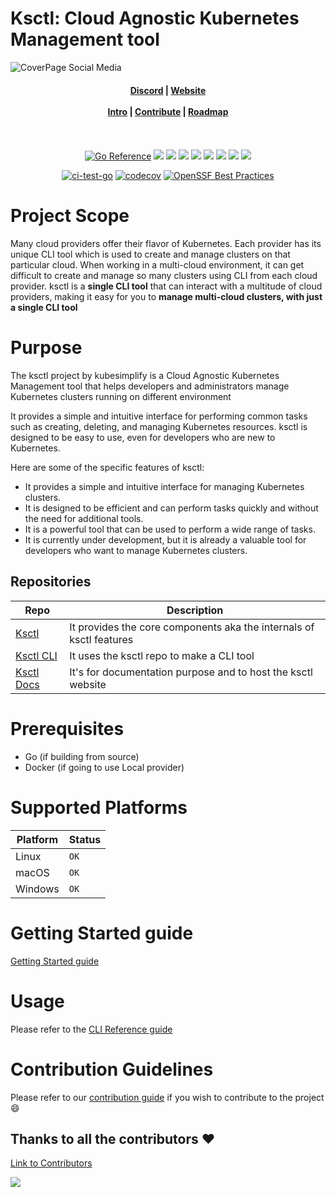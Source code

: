 # Ksctl: Cloud Agnostic Kubernetes Management tool

![CoverPage Social Media](./img/ksctl-cover.png)

<h4 align="center">
    <a href="https://discord.com/invite/kubesimplify">Discord</a> |
    <a href="https://docs.ksctl.com/">Website</a><br/><br/>
    <a href="https://docs.ksctl.com/docs/intro">Intro</a> |
    <a href="https://docs.ksctl.com/docs/contributions">Contribute</a> |
    <a href="https://docs.ksctl.com/docs/roadmap">Roadmap</a><br/><br/>
</h4>
<br>
<div align="center">
    <a href="https://pkg.go.dev/github.com/ksctl/ksctl"><img src="https://pkg.go.dev/badge/github.com/ksctl/ksctl.svg" alt="Go Reference"></a>
   <img src="https://img.shields.io/github/issues/ksctl/ksctl?style=for-the-badge" />
   <img src="https://img.shields.io/github/issues-pr/ksctl/ksctl?style=for-the-badge" />
   <img src="https://img.shields.io/github/issues-pr-closed-raw/ksctl/ksctl?style=for-the-badge" />
   <img src="https://img.shields.io/github/license/ksctl/ksctl?style=for-the-badge" />
   <img src="https://img.shields.io/github/forks/ksctl/ksctl?style=for-the-badge" />
   <img src="https://img.shields.io/github/stars/ksctl/ksctl?style=for-the-badge" />
   <img src="https://img.shields.io/github/contributors/ksctl/ksctl?style=for-the-badge" />
   <img src="https://img.shields.io/github/last-commit/ksctl/ksctl?style=for-the-badge" />
   <br>

   [![ci-test-go](https://github.com/ksctl/ksctl/actions/workflows/go-fmt.yaml/badge.svg)](https://github.com/ksctl/ksctl/actions/workflows/go-fmt.yaml)
  [![codecov](https://codecov.io/gh/ksctl/ksctl/branch/main/graph/badge.svg?token=QM61IOCPKC)](https://codecov.io/gh/ksctl/ksctl)
  [![OpenSSF Best Practices](https://bestpractices.coreinfrastructure.org/projects/7469/badge)](https://bestpractices.coreinfrastructure.org/projects/7469)
</div>


# Project Scope

Many cloud providers offer their flavor of Kubernetes. Each provider has its unique CLI tool which is used to create and manage clusters on that particular cloud. When working in a multi-cloud environment, it can get difficult to create and manage so many clusters using CLI from each cloud provider. ksctl is a **single CLI tool** that can interact with a multitude of cloud providers, making it easy for you to **manage multi-cloud clusters, with just a single CLI tool**

# Purpose

The ksctl project by kubesimplify is a Cloud Agnostic Kubernetes Management tool that helps developers and administrators manage Kubernetes clusters running on different environment

It provides a simple and intuitive interface for performing common tasks such as creating, deleting, and managing Kubernetes resources. ksctl is designed to be easy to use, even for developers who are new to Kubernetes.

Here are some of the specific features of ksctl:

- It provides a simple and intuitive interface for managing Kubernetes clusters.
- It is designed to be efficient and can perform tasks quickly and without the need for additional tools.
- It is a powerful tool that can be used to perform a wide range of tasks.
- It is currently under development, but it is already a valuable tool for developers who want to manage Kubernetes clusters.

## Repositories
Repo | Description
-|-
[Ksctl](https://github.com/ksctl/ksctl) | It provides the core components aka the internals of ksctl features
[Ksctl CLI](https://github.com/ksctl/cli) | It uses the ksctl repo to make a CLI tool
[Ksctl Docs](https://github.com/ksctl/docs) | It's for documentation purpose and to host the ksctl website

# Prerequisites

- Go (if building from source)
- Docker (if going to use Local provider)

# Supported Platforms

Platform | Status
--|--
Linux | `OK`
macOS | `OK`
Windows | `OK`

# Getting Started guide

[Getting Started guide](https://docs.ksctl.com/docs/getting-started/)

# Usage

Please refer to the [CLI Reference guide](https://docs.ksctl.com/docs/reference/cli/)
# Contribution Guidelines
Please refer to our [contribution guide](https://docs.ksctl.com/docs/contribution-guidelines/) if you wish to contribute to the project :smile:

## Thanks to all the contributors ❤️
[Link to Contributors](https://github.com/ksctl/ksctl/graphs/contributors)

<a href="https://github.com/ksctl/ksctl/graphs/contributors">
  <img src="https://contrib.rocks/image?repo=ksctl/ksctl" />
</a>
